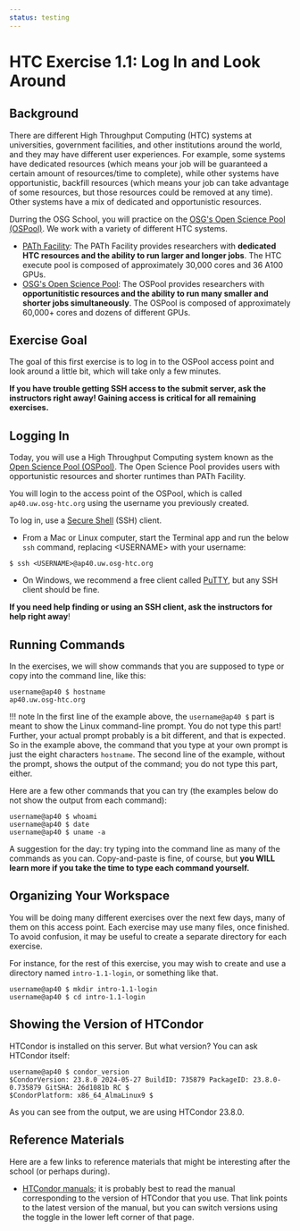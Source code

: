 ```yaml
---
status: testing
---
```


<style type="text/css"> pre em { font-style: normal; background-color: yellow; } pre strong { font-style: normal; font-weight: bold; color: \#008; } </style>

HTC Exercise 1.1: Log In and Look Around
===========================================

Background
----------

There are different High Throughput Computing (HTC) systems at universities, government facilities, and other institutions around the world, and they may have different user experiences. For example, some systems have dedicated resources (which means your job will be guaranteed a certain amount of resources/time to complete), while other systems have opportunistic, backfill resources (which means your job can take advantage of some resources, but those resources could be removed at any time). Other systems have a mix of dedicated and opportunistic resources. 

Durring the OSG School, you will practice on the [OSG's Open Science Pool (OSPool)](https://osg-htc.org/services/open_science_pool.html). We work with a variety of different HTC systems. 

* [PATh Facility](https://path-cc.io/facility/): The PATh Facility provides researchers with **dedicated HTC resources and the ability to run larger and longer jobs**. The HTC execute pool is composed of approximately 30,000 cores and 36 A100 GPUs. 
* [OSG's Open Science Pool](https://osg-htc.org/services/open_science_pool.html): The OSPool provides researchers with **opportunitistic resources and the ability to run many smaller and shorter jobs simultaneously**. The OSPool is composed of approximately 60,000+ cores and dozens of different GPUs. 

Exercise Goal 
---

The goal of this first exercise is to log in to the OSPool access point and look around a little bit, which will take only a few minutes. 

**If you have trouble getting SSH access to the submit server, ask the instructors right away! Gaining access is critical for all remaining exercises.**

Logging In
----------

Today, you will use a High Throughput Computing system known as the [Open Science Pool (OSPool)](https://osg-htc.org/services/open_science_pool.html). The Open Science Pool provides users with opportunistic resources and shorter runtimes than PATh Facility. 


You will login to the access point of the OSPool, which is called `ap40.uw.osg-htc.org` using the username you previously created. 

To log in, use a [Secure Shell](http://en.wikipedia.org/wiki/Secure_Shell) (SSH) client.

-   From a Mac or Linux computer, start the Terminal app and run the below `ssh` command, replacing <USERNAME\> with your username:

``` hl_lines="1"
$ ssh <USERNAME>@ap40.uw.osg-htc.org
```
    
-   On Windows, we recommend a free client called [PuTTY](http://www.chiark.greenend.org.uk/~sgtatham/putty/),
    but any SSH client should be fine.

**If you need help finding or using an SSH client, ask the instructors for help right away**!

Running Commands
----------------

In the exercises, we will show commands that you are supposed to type or copy into the command line, like this:

``` console
username@ap40 $ hostname
ap40.uw.osg-htc.org
```

!!! note
    In the first line of the example above, the `username@ap40 $` part is meant to show the Linux command-line prompt.
    You do not type this part! Further, your actual prompt probably is a bit different, and that is expected.
    So in the example above, the command that you type at your own prompt is just the eight characters `hostname`.
    The second line of the example, without the prompt, shows the output of the command; you do not type this part,
    either.

Here are a few other commands that you can try (the examples below do not show the output from each command):

``` console
username@ap40 $ whoami
username@ap40 $ date
username@ap40 $ uname -a
```

A suggestion for the day: try typing into the command line as many of the commands as you can.
Copy-and-paste is fine, of course, but **you WILL learn more if you take the time to type each command yourself.**

Organizing Your Workspace
-------------------------

You will be doing many different exercises over the next few days, many of them on this access point. Each exercise may use many files, once finished. To avoid confusion, it may be useful to create a separate directory for each exercise.

For instance, for the rest of this exercise, you may wish to create and use a directory named `intro-1.1-login`, or something like that.

``` console
username@ap40 $ mkdir intro-1.1-login
username@ap40 $ cd intro-1.1-login
```

Showing the Version of HTCondor
-------------------------------

HTCondor is installed on this server. But what version? You can ask HTCondor itself:

``` console
username@ap40 $ condor_version
$CondorVersion: 23.8.0 2024-05-27 BuildID: 735879 PackageID: 23.8.0-0.735879 GitSHA: 26d1081b RC $
$CondorPlatform: x86_64_AlmaLinux9 $
```

As you can see from the output, we are using HTCondor 23.8.0.


Reference Materials
-------------------

Here are a few links to reference materials that might be interesting after the school (or perhaps during).

-   [HTCondor manuals](https://htcondor.readthedocs.io/en/latest/); it is probably best to read the manual corresponding to the version of HTCondor that you use. That link points to the latest version of the manual, but you can switch versions using the toggle in the lower left corner of that page.
